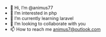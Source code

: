 - 👋 Hi, I’m @animus77
- 👀 I’m interested in php
- 🌱 I’m currently learning laravel
- 💞️ I’m looking to collaborate with you
- 📫 How to reach me animus7@outlook.com

<!---
animus77/animus77 is a ✨ special ✨ repository because its `README.md` (this file) appears on your GitHub profile.
You can click the Preview link to take a look at your changes.
--->
